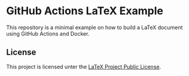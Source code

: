 # GitHub Actions LaTeX Example

This repository is a minimal example on how to build a LaTeX document using GitHub Actions and Docker.


## License

This project is licensed unter the [LaTeX Project Public License](./LICENSE).
